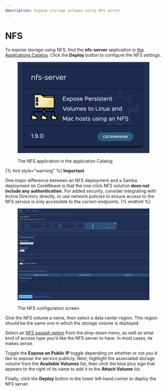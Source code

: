 ```yaml
---
description: Expose storage volumes using NFS server
---
```


# NFS

To expose storage using NFS, find the **nfs-server** application in [the Applications Catalog](../../../../coreweave-kubernetes/applications-catalog.md). Click the **Deploy** button to configure the NFS settings.

<figure><img src="../../../../.gitbook/assets/image (29) (2) (1).png" alt="The NFS application in the application Catalog"><figcaption><p>The NFS application in the application Catalog</p></figcaption></figure>

{% hint style="warning" %}
**Important**

One major difference between an NFS deployment and a Samba deployment on CoreWeave is that the one-click NFS solution **does not include any authentication.** For added security, consider integrating with Active Directory directly, or use network policies to ensure access to the NFS service is only accessible to the correct endpoints.
{% endhint %}

<figure><img src="../../../../.gitbook/assets/image (27) (1).png" alt="The NFS configuration screen"><figcaption><p>The NFS configuration screen</p></figcaption></figure>

Give the NFS volume a name, then select a data center region. This region should be the same one in which the storage volume is deployed.

Select an [NFS squash option](https://docs.qnap.com/operating-system/qts/4.5.x/en-us/GUID-4A850D3A-5293-4B13-ABEF-8B66D1384BFC.html) from the drop-down menu, as well as what kind of access type you'd like the NFS server to have. In most cases, `RW` makes sense.

Toggle the **Expose on Public IP** toggle depending on whether or not you'd like to expose the service publicly. Next, highlight the associated storage volume from the **Available Volumes** list, then click the blue plus sign that appears to the right of its name to add it to the **Attach Volume** list.

Finally, click the **Deploy** button in the lower left-hand corner to deploy the NFS server.
